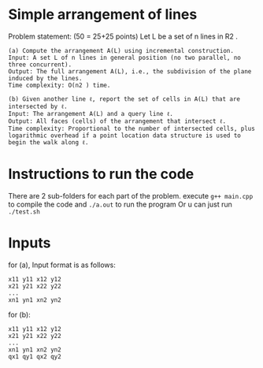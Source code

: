 # Simple arrangement of lines

Problem statement:
(50 = 25+25 points) Let L be a set of n lines in R2 .

	(a) Compute the arrangement A(L) using incremental construction.
	Input: A set L of n lines in general position (no two parallel, no three concurrent).
	Output: The full arrangement A(L), i.e., the subdivision of the plane induced by the lines.
	Time complexity: O(n2 ) time.

	(b) Given another line ℓ, report the set of cells in A(L) that are intersected by ℓ.
	Input: The arrangement A(L) and a query line ℓ.
	Output: All faces (cells) of the arrangement that intersect ℓ.
	Time complexity: Proportional to the number of intersected cells, plus logarithmic overhead if a point location data structure is used to begin the walk along ℓ.
# Instructions to run the code

There are 2 sub-folders for each part of the problem. execute `g++ main.cpp` to compile the code and `./a.out` to run the program
Or u can just run `./test.sh`

# Inputs
for (a), Input format is as follows:

```n
x11 y11 x12 y12
x21 y21 x22 y22
...
xn1 yn1 xn2 yn2
```

for (b):
```n
x11 y11 x12 y12
x21 y21 x22 y22
...
xn1 yn1 xn2 yn2
qx1 qy1 qx2 qy2
```

